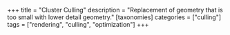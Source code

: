 +++
title = "Cluster Culling"
description = "Replacement of geometry that is too small with lower detail geometry."
[taxonomies]
categories = ["culling"]
tags = ["rendering", "culling", "optimization"]
+++

<div class="notice stub"></div>
